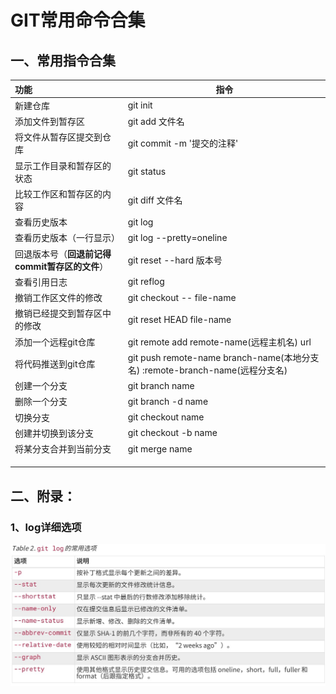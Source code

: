 # GIT常用命令合集

## 一、常用指令合集



| 功能                                           | 指令                       |
| :--------------------------------------------- | -------------------------- |
| 新建仓库                                       | git init                   |
| 添加文件到暂存区                               | git add  文件名            |
| 将文件从暂存区提交到仓库                       | git commit -m '提交的注释' |
| 显示工作目录和暂存区的状态                     | git status                 |
| 比较工作区和暂存区的内容                       | git diff 文件名            |
| 查看历史版本                                   | git log                    |
| 查看历史版本（一行显示）                       | git log --pretty=oneline   |
| 回退版本号（**回退前记得commit暂存区的文件**） | git reset --hard 版本号    |
| 查看引用日志                                   | git reflog                 |
| 撤销工作区文件的修改                           | git checkout   --   file-name |
| 撤销已经提交到暂存区中的修改                   | git reset  HEAD  file-name |
| 添加一个远程git仓库                            | git remote add  remote-name(远程主机名)  url |
| 将代码推送到git仓库                            | git push remote-name  branch-name(本地分支名) :remote-branch-name(远程分支名) |
| 创建一个分支                                   | git branch name            |
| 删除一个分支                                   | git branch -d name         |
| 切换分支                                       | git checkout name          |
| 创建并切换到该分支                             | git checkout -b name       |
| 将某分支合并到当前分支                         | git merge name             |
|                                                |                            |
|                                                |                            |
|                                                |                            |



 

 

 

 





## 二、附录：

### 1、log详细选项

![log相关指令](GIT常用命令合集.assets/log.jpg)